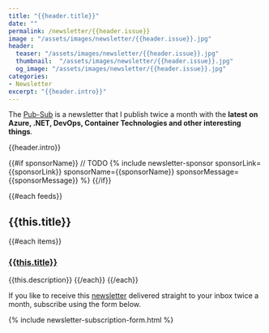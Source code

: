 ```yaml
---
title: "{{header.title}}"
date: ""
permalink: /newsletter/{{header.issue}}
image : "/assets/images/newsletter/{{header.issue}}.jpg"
header:
  teaser: "/assets/images/newsletter/{{header.issue}}.jpg"
  thumbnail:  "/assets/images/newsletter/{{header.issue}}.jpg"
  og_image: "/assets/images/newsletter/{{header.issue}}.jpg"
categories:
- Newsletter
excerpt: "{{header.intro}}"
---
```


The [Pub-Sub](https://www.gurucharan.in/newsletter/) is a newsletter that I publish twice a month with the **latest on Azure, .NET, DevOps, Container Technologies and other interesting things**.

{{header.intro}}

{{#if sponsorName}}
// TODO
{% include newsletter-sponsor sponsorLink={{sponsorLink}} sponsorName={{sponsorName}} sponsorMessage={{sponsorMessage}}  %}
{{/if}}

{{#each feeds}}

## {{this.title}}

{{#each items}}

### [{{this.title}}]({{this.link}})

{{this.description}}
{{/each}}
{{/each}}

If you like to receive this [newsletter](https://www.gurucharan.in/newsletter/) delivered straight to your inbox twice a month, subscribe using the form below.

{% include newsletter-subscription-form.html %}
